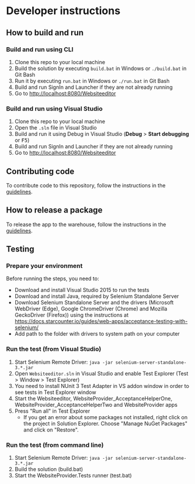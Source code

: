 # Developer instructions

## How to build and run

### Build and run using CLI

1. Clone this repo to your local machine
2. Build the solution by executing `build.bat` in Windows or `./build.bat` in Git Bash
3. Run it by executing `run.bat` in Windows or `./run.bat` in Git Bash
4. Build and run SignIn and Launcher if they are not already running
5. Go to [http://localhost:8080/Websiteeditor](http://localhost:8080/Websiteeditor)

### Build and run using Visual Studio

1. Clone this repo to your local machine
2. Open the `.sln` file in Visual Studio
3. Build and run it using Debug in Visual Studio (**Debug** > **Start debugging** or <kbd>F5</kbd>)
4. Build and run SignIn and Launcher if they are not already running
5. Go to [http://localhost:8080/Websiteeditor](http://localhost:8080/Websiteeditor)

## Contributing code

To contribute code to this repository, follow the instructions in the [guidelines](https://starcounter.gitbooks.io/guidelines/content/contributing-code.html).

## How to release a package

To release the app to the warehouse, follow the instructions in the [guidelines](https://starcounter.gitbooks.io/guidelines/content/releasing-to-warehouse.html).

## Testing

### Prepare your environment

Before running the steps, you need to:

- Download and install Visual Studio 2015 to run the tests
- Download and install Java, required by Selenium Standalone Server
- Download Selenium Standalone Server and the drivers (Microsoft WebDriver (Edge), Google ChromeDriver (Chrome) and Mozilla GeckoDriver (Firefox)) using the instructions at https://docs.starcounter.io/guides/web-apps/acceptance-testing-with-selenium/
- Add path to the folder with drivers to system path on your computer

### Run the test (from Visual Studio)

1. Start Selenium Remote Driver: `java -jar selenium-server-standalone-3.*.jar`
2. Open `Websiteeditor.sln` in Visual Studio and enable Test Explorer (Test > Window > Test Explorer)
3. You need to install NUnit 3 Test Adapter in VS addon window in order to see tests in Test Explorer window
3. Start the Websiteeditor, WebsiteProvider_AcceptanceHelperOne, WebsiteProvider_AcceptanceHelperTwo and WebsiteProvider apps
4. Press "Run all" in Test Explorer
   - If you get an error about some packages not installed, right click on the project in Solution Explorer. Choose "Manage NuGet Packages" and click on "Restore".

### Run the test (from command line)

1. Start Selenium Remote Driver: `java -jar selenium-server-standalone-3.*.jar`
2. Build the solution (build.bat)
3. Start the WebsiteProvider.Tests runner (test.bat)